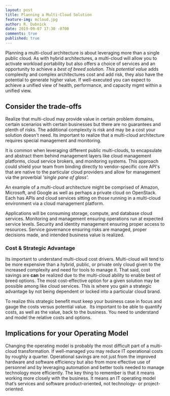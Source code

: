 ```yaml
---
layout: post
title: Planning a Multi-Cloud Solution
feature-img: mcloud.jpg
author: R. Dubnick
date: 2019-09-07 17:30 -0700
comments: true
published: true
---
```

Planning a multi-cloud architecture is about leveraging more than a single public cloud.  As with hybrid architectures, a multi-cloud will allow you to activate workload portability but also offers a choice of services and an opportunity to achieve a *best of breed solution.  This potential value* adds complexity and complex architectures cost and add risk, they also have the potential to generate higher value.   If well-executed you can expect to achieve a unified view of health, performance, and capacity mgmt within a unified view.

## Consider the trade-offs
Realize that multi-cloud may provide value in certain problem domains, certain scenarios with certain businesses but there are no guarantees and plenth of risks.  The additional complexity is risk and may be a cost your solution doesn't need.  Its important to realize that a multi-cloud architecture requires special management and monitoring.

It is common when leveraging different public multi-clouds, to encapsulate and abstract them behind management layers like cloud management platforms, cloud service brokers, and monitoring systems.  This approach could shield your team from binding directly to vendor-specific core API's that are native to the particular cloud providers and allow for management via the proverbial *'single pane of glass'.*

An example of a multi-cloud architecture might be comprised of Amazon, Microsoft, and Google as well as perhaps a private cloud on OpenStack.  Each has APIs and cloud services sitting on those running in a multi-cloud environment via a cloud management platform.

Applications will be consuming storage, compute, and database cloud services.  Monitoring and management ensuring operations run at expected service levels. Security and identity management ensuring proper access to resources.  Service governance ensuring risks are managed, proper decisions made, and intended business value is realized.

### Cost & Strategic Advantage
Its important to understand multi-cloud cost drivers.  Multi-cloud will tend to be more expensive than a hybrid, public, or private only cloud given to the increased complexity and need for tools to manage it.  That said, cost savings are **can** be realized due to the multi-cloud ability to enable best of breed options.  The most cost-effective option for a given solution may be possible among like cloud services.   This is where you gain a strategic advantage by not being dependent or locked into a particular cloud brand.

To realize this strategic benefit must keep your business case in focus and gauge the costs versus potential value.  Its important to be able to quantify costs, as well as the value, back to the business.   You need to understand and model the relative costs and options.

## Implications for your Operating Model
Changing the operating model is probably the most difficult part of a multi-cloud transformation. If well-managed you may reduce IT operational costs by roughly a quarter.  Operational savings are not just from the improved hardware and software efficiency but also from more effective use of personnel and by leveraging automation and better tools needed to manage technology more efficiently. The key thing to remember is that it means working more closely with the business. It means an IT operating model that’s services and software product-oriented, not technology- or project-oriented.

